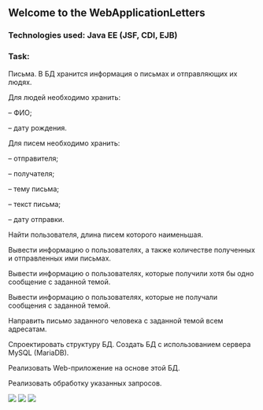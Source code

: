
## Welcome to the WebApplicationLetters 

### Technologies used: Java EE (JSF, CDI, EJB)

### Task: 

Письма. В БД хранится информация о письмах и отправляющих их людях.

Для людей необходимо хранить:

– ФИО;

– дату рождения.

Для писем необходимо хранить:

– отправителя;

– получателя;

– тему письма;

– текст письма;

– дату отправки.

Найти пользователя, длина писем которого наименьшая.

Вывести информацию о пользователях, а также количестве полученных и отправленных ими письмах.

Вывести информацию о пользователях, которые получили хотя бы одно сообщение с заданной темой.

Вывести информацию о пользователях, которые не получали сообщения с заданной темой.

Направить письмо заданного человека с заданной темой всем адресатам.


Спроектировать структуру БД. Создать БД с использованием сервера MySQL (MariaDB).

Реализовать Web-приложение на основе этой БД.

Реализовать обработку указанных запросов.


![](https://pp.userapi.com/c639821/v639821084/360d8/i487Ome3Uho.jpg)
![](https://pp.userapi.com/c639821/v639821084/360f1/8itWwSa3apk.jpg)
![](https://pp.userapi.com/c639821/v639821084/360ea/sdmEdHr9E6c.jpg)
